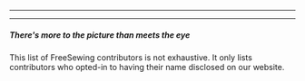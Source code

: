 - - -
- - -

<Note>

##### There's more to the picture than meets the eye

This list of FreeSewing contributors is not exhaustive.
It only lists contributors who opted-in to having their name disclosed on our website.

</Note>

